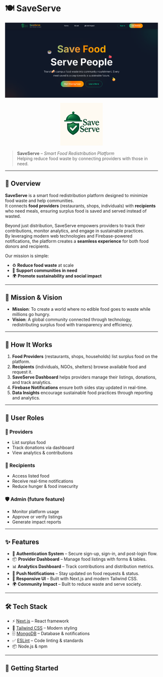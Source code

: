 # 🍽️ SaveServe  

<p align="center">
  <img src="https://github.com/Satyam8589/SaveServe/blob/main/Screenshot%202025-08-19%20031449.png?raw=true" alt="SaveServe Banner" width="900"/>
</p>

<p align="center">
  <img src="./public/logo.png" alt="SaveServe Logo" width="140"/>
</p>


> **SaveServe** – *Smart Food Redistribution Platform*  
> Helping reduce food waste by connecting providers with those in need.  

---

## 📌 Overview  
**SaveServe** is a smart food redistribution platform designed to minimize food waste and help communities.  
It connects **food providers** (restaurants, shops, individuals) with **recipients** who need meals, ensuring surplus food is saved and served instead of wasted.  

Beyond just distribution, SaveServe empowers providers to track their contributions, monitor analytics, and engage in sustainable practices.  
By leveraging modern web technologies and Firebase-powered notifications, the platform creates a **seamless experience** for both food donors and recipients.  

Our mission is simple:  
- ♻️ **Reduce food waste** at scale  
- 🤝 **Support communities in need**  
- 🌍 **Promote sustainability and social impact**  

---

## 🎯 Mission & Vision  
- **Mission**: To create a world where no edible food goes to waste while millions go hungry.  
- **Vision**: A global community connected through technology, redistributing surplus food with transparency and efficiency.  

---

## 🔄 How It Works  
1. **Food Providers** (restaurants, shops, households) list surplus food on the platform.  
2. **Recipients** (individuals, NGOs, shelters) browse available food and request it.  
3. **SaveServe Dashboard** helps providers manage their listings, donations, and track analytics.  
4. **Firebase Notifications** ensure both sides stay updated in real-time.  
5. **Data Insights** encourage sustainable food practices through reporting and analytics.  

---

## 👥 User Roles  

### 🍴 Providers  
- List surplus food  
- Track donations via dashboard  
- View analytics & contributions  

### 🙌 Recipients  
- Access listed food  
- Receive real-time notifications  
- Reduce hunger & food insecurity  

### 🛡️ Admin (future feature)  
- Monitor platform usage  
- Approve or verify listings  
- Generate impact reports  

---

## ✨ Features  
- 🔐 **Authentication System** – Secure sign-up, sign-in, and post-login flow.  
- 📦 **Provider Dashboard** – Manage food listings with forms & tables.  
- 📊 **Analytics Dashboard** – Track contributions and distribution metrics.  
- 📱 **Push Notifications** – Stay updated on food requests & status.
- 🎨 **Responsive UI** – Built with Next.js and modern Tailwind CSS.  
- 🌍 **Community Impact** – Built to reduce waste and serve society.  

---

## 🛠️ Tech Stack  
- ⚡ [Next.js](https://nextjs.org/) – React framework  
- 🎨 [Tailwind CSS](https://tailwindcss.com/) – Modern styling  
- 🗄️ [MongoDB](https://mongodb.com/) – Database & notifications
- ✅ [ESLint](https://eslint.org/) – Code linting & standards  
- 📦 Node.js & npm  

---

## 🚀 Getting Started 
